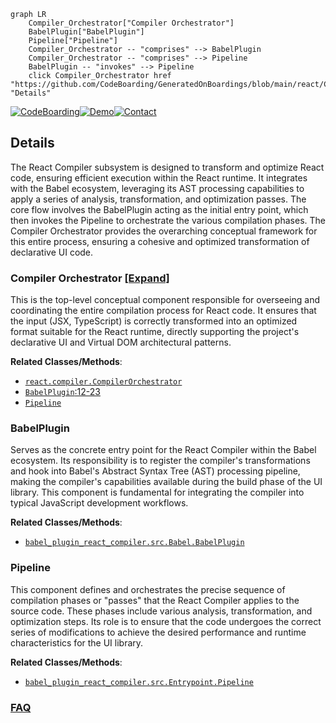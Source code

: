 ```mermaid
graph LR
    Compiler_Orchestrator["Compiler Orchestrator"]
    BabelPlugin["BabelPlugin"]
    Pipeline["Pipeline"]
    Compiler_Orchestrator -- "comprises" --> BabelPlugin
    Compiler_Orchestrator -- "comprises" --> Pipeline
    BabelPlugin -- "invokes" --> Pipeline
    click Compiler_Orchestrator href "https://github.com/CodeBoarding/GeneratedOnBoardings/blob/main/react/Compiler_Orchestrator.md" "Details"
```

[![CodeBoarding](https://img.shields.io/badge/Generated%20by-CodeBoarding-9cf?style=flat-square)](https://github.com/CodeBoarding/GeneratedOnBoardings)[![Demo](https://img.shields.io/badge/Try%20our-Demo-blue?style=flat-square)](https://www.codeboarding.org/demo)[![Contact](https://img.shields.io/badge/Contact%20us%20-%20contact@codeboarding.org-lightgrey?style=flat-square)](mailto:contact@codeboarding.org)

## Details

The React Compiler subsystem is designed to transform and optimize React code, ensuring efficient execution within the React runtime. It integrates with the Babel ecosystem, leveraging its AST processing capabilities to apply a series of analysis, transformation, and optimization passes. The core flow involves the BabelPlugin acting as the initial entry point, which then invokes the Pipeline to orchestrate the various compilation phases. The Compiler Orchestrator provides the overarching conceptual framework for this entire process, ensuring a cohesive and optimized transformation of declarative UI code.

### Compiler Orchestrator [[Expand]](./Compiler_Orchestrator.md)
This is the top-level conceptual component responsible for overseeing and coordinating the entire compilation process for React code. It ensures that the input (JSX, TypeScript) is correctly transformed into an optimized format suitable for the React runtime, directly supporting the project's declarative UI and Virtual DOM architectural patterns.


**Related Classes/Methods**:

- <a href="https://github.com/facebook/react/blob/main/" target="_blank" rel="noopener noreferrer">`react.compiler.CompilerOrchestrator`</a>
- <a href="https://github.com/facebook/react/blob/main/compiler/packages/babel-plugin-react-compiler/scripts/babel-plugin-annotate-react-code.ts#L12-L23" target="_blank" rel="noopener noreferrer">`BabelPlugin`:12-23</a>
- <a href="https://github.com/facebook/react/blob/main/compiler/packages/babel-plugin-react-compiler/src/Entrypoint/Pipeline.ts" target="_blank" rel="noopener noreferrer">`Pipeline`</a>


### BabelPlugin
Serves as the concrete entry point for the React Compiler within the Babel ecosystem. Its responsibility is to register the compiler's transformations and hook into Babel's Abstract Syntax Tree (AST) processing pipeline, making the compiler's capabilities available during the build phase of the UI library. This component is fundamental for integrating the compiler into typical JavaScript development workflows.


**Related Classes/Methods**:

- <a href="https://github.com/facebook/react/blob/main/compiler/packages/babel-plugin-react-compiler/src/Babel/BabelPlugin.ts" target="_blank" rel="noopener noreferrer">`babel_plugin_react_compiler.src.Babel.BabelPlugin`</a>


### Pipeline
This component defines and orchestrates the precise sequence of compilation phases or "passes" that the React Compiler applies to the source code. These phases include various analysis, transformation, and optimization steps. Its role is to ensure that the code undergoes the correct series of modifications to achieve the desired performance and runtime characteristics for the UI library.


**Related Classes/Methods**:

- <a href="https://github.com/facebook/react/blob/main/compiler/packages/babel-plugin-react-compiler/src/Entrypoint/Pipeline.ts" target="_blank" rel="noopener noreferrer">`babel_plugin_react_compiler.src.Entrypoint.Pipeline`</a>




### [FAQ](https://github.com/CodeBoarding/GeneratedOnBoardings/tree/main?tab=readme-ov-file#faq)